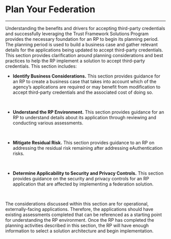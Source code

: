# Plan Your Federation
--------------------------------------------

Understanding the benefits and drivers for accepting third-party credentials and successfully leveraging the Trust Framework Solutions Program provides the necessary foundation for an RP to begin its planning period. The planning period is used to build a business case and gather relevant details for the applications being updated to accept third-party credentials. This section provides clarification around planning considerations and best practices to help the RP implement a solution to accept third-party credentials. This section includes:

* **Identify Business Considerations.** This section provides guidance for an RP to create a business case that takes into account which of the agency’s applications are required or may benefit from modification to accept third-party credentials and the associated cost of doing so. 
<br>
	
* **Understand the RP Environment.** This section provides guidance for an RP to understand details about its application through reviewing and conducting various assessments. 
<br>
	
* **Mitigate Residual Risk.** This section provides guidance to an RP on addressing the residual risk remaining after addressing eAuthentication risks.
<br>
	
* **Determine Applicability to Security and Privacy Controls.** This section provides guidance on the security and privacy controls for an RP application that are affected by implementing a federation solution.
<br>
	
The considerations discussed within this section are for operational, externally-facing applications. Therefore, the applications should have existing assessments completed that can be referenced as a starting point for understanding the RP environment. Once the RP has completed the planning activities described in this section, the RP will have enough information to select a solution architecture and begin implementation.









